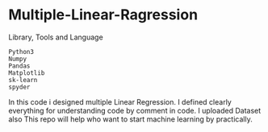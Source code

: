 # Multiple-Linear-Ragression

Library, Tools and Language

	Python3
	Numpy
	Pandas
	Matplotlib
	sk-learn
	spyder

In this code i designed multiple Linear Regression. I defined clearly everything for understanding code by comment in code. I uploaded Dataset also This repo will help who want to start machine learning by practically.
